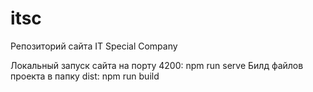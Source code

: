 # itsc
Репозиторий сайта IT Special Company

Локальный запуск сайта на порту 4200: npm run serve
Билд файлов проекта в папку dist: npm run build